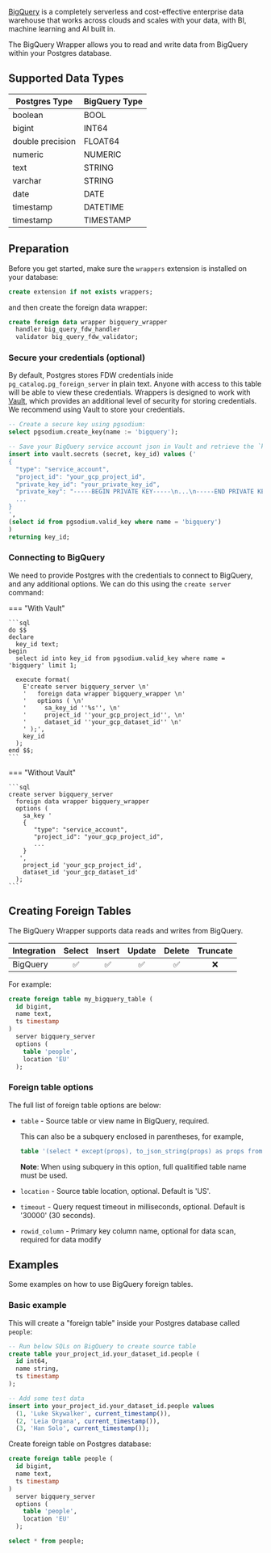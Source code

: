 [BigQuery](https://cloud.google.com/bigquery) is a completely serverless and cost-effective enterprise data warehouse that works across clouds and scales with your data, with BI, machine learning and AI built in.

The BigQuery Wrapper allows you to read and write data from BigQuery within your Postgres database.

## Supported Data Types

| Postgres Type      | BigQuery Type   |
| ------------------ | --------------- |
| boolean            | BOOL            |
| bigint             | INT64           |
| double precision   | FLOAT64         |
| numeric            | NUMERIC         |
| text               | STRING          |
| varchar            | STRING          |
| date               | DATE            |
| timestamp          | DATETIME        |
| timestamp          | TIMESTAMP       |

## Preparation

Before you get started, make sure the `wrappers` extension is installed on your database:

```sql
create extension if not exists wrappers;
```

and then create the foreign data wrapper:

```sql
create foreign data wrapper bigquery_wrapper
  handler big_query_fdw_handler
  validator big_query_fdw_validator;
```

### Secure your credentials (optional)

By default, Postgres stores FDW credentials inide `pg_catalog.pg_foreign_server` in plain text. Anyone with access to this table will be able to view these credentials. Wrappers is designed to work with [Vault](https://supabase.com/docs/guides/database/vault), which provides an additional level of security for storing credentials. We recommend using Vault to store your credentials.

```sql
-- Create a secure key using pgsodium:
select pgsodium.create_key(name := 'bigquery');

-- Save your BigQuery service account json in Vault and retrieve the `key_id`
insert into vault.secrets (secret, key_id) values ('
{
  "type": "service_account",
  "project_id": "your_gcp_project_id",
  "private_key_id": "your_private_key_id",
  "private_key": "-----BEGIN PRIVATE KEY-----\n...\n-----END PRIVATE KEY-----\n",
  ...
}
',
(select id from pgsodium.valid_key where name = 'bigquery')
)
returning key_id;
```

### Connecting to BigQuery

We need to provide Postgres with the credentials to connect to BigQuery, and any additional options. We can do this using the `create server` command:

=== "With Vault"

    ```sql
    do $$
    declare
      key_id text;
    begin
      select id into key_id from pgsodium.valid_key where name = 'bigquery' limit 1;

      execute format(
        E'create server bigquery_server \n'
        '   foreign data wrapper bigquery_wrapper \n'
        '   options ( \n'
        '     sa_key_id ''%s'', \n'
        '     project_id ''your_gcp_project_id'', \n'
        '     dataset_id ''your_gcp_dataset_id'' \n'
        ' );',
        key_id
      );
    end $$;
    ```

=== "Without Vault"

    ```sql
    create server bigquery_server
      foreign data wrapper bigquery_wrapper
      options (
        sa_key '
        {
           "type": "service_account",
           "project_id": "your_gcp_project_id",
           ...
        }
       ',
        project_id 'your_gcp_project_id',
        dataset_id 'your_gcp_dataset_id'
      );
    ```

## Creating Foreign Tables

The BigQuery Wrapper supports data reads and writes from BigQuery.

| Integration | Select            | Insert            | Update            | Delete            | Truncate          |
| ----------- | :----:            | :----:            | :----:            | :----:            | :----:            |
| BigQuery    | :white_check_mark:| :white_check_mark:| :white_check_mark:| :white_check_mark:| :x:               |

For example:

```sql
create foreign table my_bigquery_table (
  id bigint,
  name text,
  ts timestamp
)
  server bigquery_server
  options (
    table 'people',
    location 'EU'
  );
```

### Foreign table options

The full list of foreign table options are below:

- `table` - Source table or view name in BigQuery, required.

   This can also be a subquery enclosed in parentheses, for example,

   ```sql
   table '(select * except(props), to_json_string(props) as props from `my_project.my_dataset.my_table`)'
   ```

   **Note**: When using subquery in this option, full qualitified table name must be used.

- `location` - Source table location, optional. Default is 'US'.
- `timeout` - Query request timeout in milliseconds, optional. Default is '30000' (30 seconds).
- `rowid_column` - Primary key column name, optional for data scan, required for data modify

## Examples

Some examples on how to use BigQuery foreign tables.

### Basic example

This will create a "foreign table" inside your Postgres database called `people`: 

```sql
-- Run below SQLs on BigQuery to create source table
create table your_project_id.your_dataset_id.people (
  id int64,
  name string,
  ts timestamp
);

-- Add some test data
insert into your_project_id.your_dataset_id.people values
  (1, 'Luke Skywalker', current_timestamp()), 
  (2, 'Leia Organa', current_timestamp()), 
  (3, 'Han Solo', current_timestamp());
```

Create foreign table on Postgres database:

```sql
create foreign table people (
  id bigint,
  name text,
  ts timestamp
)
  server bigquery_server
  options (
    table 'people',
    location 'EU'
  );

select * from people;
```
